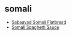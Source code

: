 # somali

 * [Sabaayad Somali Flatbread](../index/s/sabaayad-somali-flatbread.json)
 * [Somali Spaghetti Sauce](../index/s/somali-spaghetti-sauce.json)
